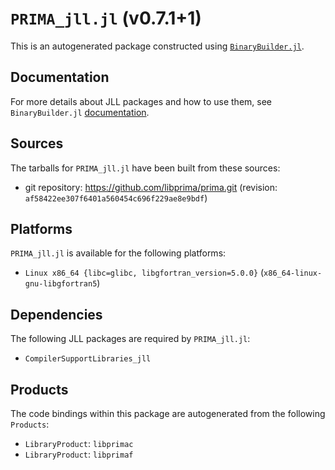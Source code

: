# `PRIMA_jll.jl` (v0.7.1+1)

This is an autogenerated package constructed using [`BinaryBuilder.jl`](https://github.com/JuliaPackaging/BinaryBuilder.jl).

## Documentation

For more details about JLL packages and how to use them, see `BinaryBuilder.jl` [documentation](https://docs.binarybuilder.org/stable/jll/).

## Sources

The tarballs for `PRIMA_jll.jl` have been built from these sources:

* git repository: https://github.com/libprima/prima.git (revision: `af58422ee307f6401a560454c696f229ae8e9bdf`)

## Platforms

`PRIMA_jll.jl` is available for the following platforms:

* `Linux x86_64 {libc=glibc, libgfortran_version=5.0.0}` (`x86_64-linux-gnu-libgfortran5`)

## Dependencies

The following JLL packages are required by `PRIMA_jll.jl`:

* `CompilerSupportLibraries_jll`

## Products

The code bindings within this package are autogenerated from the following `Products`:

* `LibraryProduct`: `libprimac`
* `LibraryProduct`: `libprimaf`
